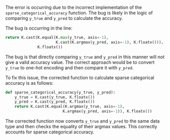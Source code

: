 The error is occurring due to the incorrect implementation of the `sparse_categorical_accuracy` function. The bug is likely in the logic of comparing `y_true` and `y_pred` to calculate the accuracy.

The bug is occurring in the line:
```python
return K.cast(K.equal(K.max(y_true, axis=-1),
                      K.cast(K.argmax(y_pred, axis=-1), K.floatx())),
              K.floatx())
```

The bug is that directly comparing `y_true` and `y_pred` in this manner will not give a valid accuracy value. The correct approach would be to convert `y_true` to one-hot encoding and then compare it with `y_pred`.

To fix this issue, the corrected function to calculate sparse categorical accuracy is as follows:

```python
def sparse_categorical_accuracy(y_true, y_pred):
    y_true = K.cast(y_true, K.floatx())
    y_pred = K.cast(y_pred, K.floatx())
    return K.cast(K.equal(K.argmax(y_true, axis=-1),
                         K.argmax(y_pred, axis=-1)), K.floatx())
```

The corrected function now converts `y_true` and `y_pred` to the same data type and then checks the equality of their argmax values. This correctly accounts for sparse categorical accuracy.